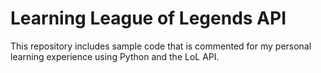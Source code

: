 # Learning League of Legends API
This repository includes sample code that is commented for my personal learning experience
using Python and the LoL API.
